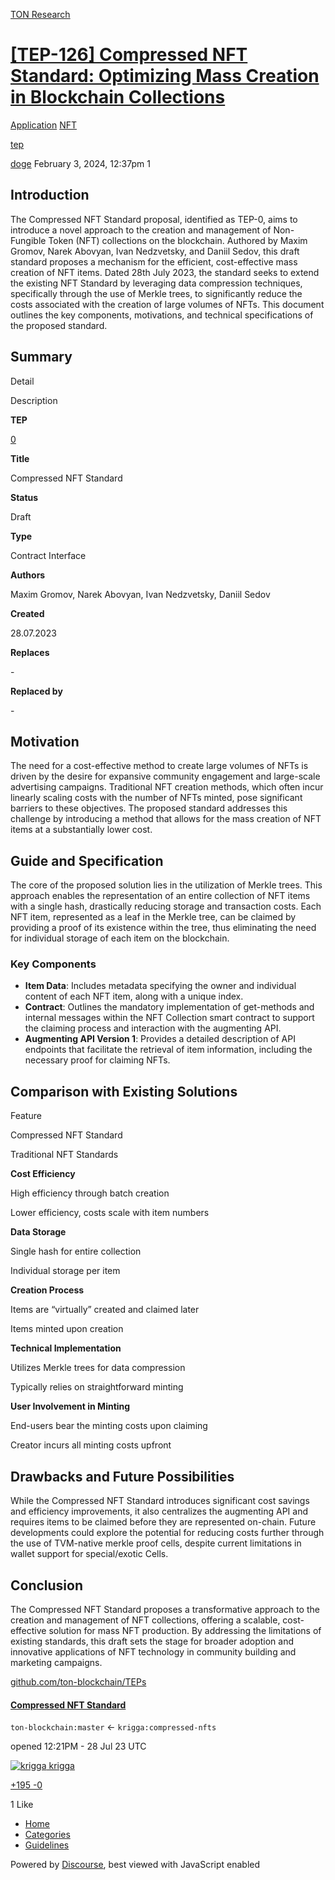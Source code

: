 [TON Research](/)

# [\[TEP-126\] Compressed NFT Standard: Optimizing Mass Creation in Blockchain Collections](/t/tep-126-compressed-nft-standard-optimizing-mass-creation-in-blockchain-collections/158)

[Application](/c/application/nft/28)  [NFT](/c/application/nft/28) 

[tep](https://tonresear.ch/tag/tep)

    

[doge](https://tonresear.ch/u/doge)  February 3, 2024, 12:37pm  1

## [](#introduction-1)Introduction

The Compressed NFT Standard proposal, identified as TEP-0, aims to introduce a novel approach to the creation and management of Non-Fungible Token (NFT) collections on the blockchain. Authored by Maxim Gromov, Narek Abovyan, Ivan Nedzvetsky, and Daniil Sedov, this draft standard proposes a mechanism for the efficient, cost-effective mass creation of NFT items. Dated 28th July 2023, the standard seeks to extend the existing NFT Standard by leveraging data compression techniques, specifically through the use of Merkle trees, to significantly reduce the costs associated with the creation of large volumes of NFTs. This document outlines the key components, motivations, and technical specifications of the proposed standard.

## [](#summary-2)Summary

Detail

Description

**TEP**

[0](https://github.com/ton-blockchain/TEPs/pull/0)

**Title**

Compressed NFT Standard

**Status**

Draft

**Type**

Contract Interface

**Authors**

Maxim Gromov, Narek Abovyan, Ivan Nedzvetsky, Daniil Sedov

**Created**

28.07.2023

**Replaces**

\-

**Replaced by**

\-

## [](#motivation-3)Motivation

The need for a cost-effective method to create large volumes of NFTs is driven by the desire for expansive community engagement and large-scale advertising campaigns. Traditional NFT creation methods, which often incur linearly scaling costs with the number of NFTs minted, pose significant barriers to these objectives. The proposed standard addresses this challenge by introducing a method that allows for the mass creation of NFT items at a substantially lower cost.

## [](#guide-and-specification-4)Guide and Specification

The core of the proposed solution lies in the utilization of Merkle trees. This approach enables the representation of an entire collection of NFT items with a single hash, drastically reducing storage and transaction costs. Each NFT item, represented as a leaf in the Merkle tree, can be claimed by providing a proof of its existence within the tree, thus eliminating the need for individual storage of each item on the blockchain.

### [](#key-components-5)Key Components

*   **Item Data**: Includes metadata specifying the owner and individual content of each NFT item, along with a unique index.
*   **Contract**: Outlines the mandatory implementation of get-methods and internal messages within the NFT Collection smart contract to support the claiming process and interaction with the augmenting API.
*   **Augmenting API Version 1**: Provides a detailed description of API endpoints that facilitate the retrieval of item information, including the necessary proof for claiming NFTs.

## [](#comparison-with-existing-solutions-6)Comparison with Existing Solutions

Feature

Compressed NFT Standard

Traditional NFT Standards

**Cost Efficiency**

High efficiency through batch creation

Lower efficiency, costs scale with item numbers

**Data Storage**

Single hash for entire collection

Individual storage per item

**Creation Process**

Items are “virtually” created and claimed later

Items minted upon creation

**Technical Implementation**

Utilizes Merkle trees for data compression

Typically relies on straightforward minting

**User Involvement in Minting**

End-users bear the minting costs upon claiming

Creator incurs all minting costs upfront

## [](#drawbacks-and-future-possibilities-7)Drawbacks and Future Possibilities

While the Compressed NFT Standard introduces significant cost savings and efficiency improvements, it also centralizes the augmenting API and requires items to be claimed before they are represented on-chain. Future developments could explore the potential for reducing costs further through the use of TVM-native merkle proof cells, despite current limitations in wallet support for special/exotic Cells.

## [](#conclusion-8)Conclusion

The Compressed NFT Standard proposes a transformative approach to the creation and management of NFT collections, offering a scalable, cost-effective solution for mass NFT production. By addressing the limitations of existing standards, this draft sets the stage for broader adoption and innovative applications of NFT technology in community building and marketing campaigns.

[github.com/ton-blockchain/TEPs](https://github.com/ton-blockchain/TEPs/pull/126)

#### [Compressed NFT Standard](https://github.com/ton-blockchain/TEPs/pull/126)

`ton-blockchain:master` ← `krigga:compressed-nfts`

opened 12:21PM - 28 Jul 23 UTC

 [![krigga](https://tonresear.ch/uploads/default/original/1X/5c320b187745f1122b2288c3729007872775fd3e.png) krigga](https://github.com/krigga)

[+195 \-0](https://github.com/ton-blockchain/TEPs/pull/126/files)

  1 Like

*   [Home](/)
*   [Categories](/categories)
*   [Guidelines](/guidelines)

Powered by [Discourse](https://www.discourse.org), best viewed with JavaScript enabled
